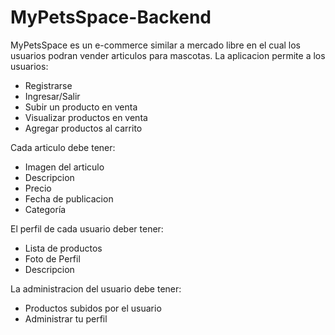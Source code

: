 # MyPetsSpace-Backend
MyPetsSpace es un e-commerce similar a mercado libre en el cual los usuarios podran vender articulos para mascotas. La aplicacion permite a los usuarios:
* Registrarse
* Ingresar/Salir
* Subir un producto en venta
* Visualizar productos en venta
* Agregar productos al carrito

Cada articulo debe tener:
* Imagen del articulo
* Descripcion
* Precio
* Fecha de publicacion
* Categoría

El perfil de cada usuario deber tener:
* Lista de productos
* Foto de Perfil
* Descripcion

La administracion del usuario debe tener:
* Productos subidos por el usuario
* Administrar tu perfil

